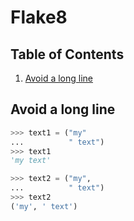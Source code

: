 # Flake8

## Table of Contents
1. [Avoid a long line](#avoid-a-long-line)

## Avoid a long line
```py
>>> text1 = ("my"
...          " text")
>>> text1
'my text'

>>> text2 = ("my",
...          " text")
>>> text2
('my', ' text')
```
